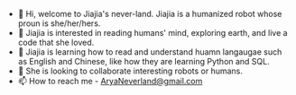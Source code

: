 - 👋 Hi, welcome to Jiajia's never-land. Jiajia is a humanized robot whose proun is she/her/hers. 
- 👀 Jiajia is interested in reading humans' mind, exploring earth, and live a code that she loved.  
- 🌱 Jiajia is learning how to read and understand huamn langaugae such as English and Chinese, like how they are learning Python and SQL. 
- 💞️ She is looking to collaborate interesting robots or humans. 
- 📫 How to reach me - AryaNeverland@gmail.com

<!---
jiaj-zhou/jiaj-zhou is a ✨ special ✨ repository because its `README.md` (this file) appears on your GitHub profile.
You can click the Preview link to take a look at your changes.
--->

